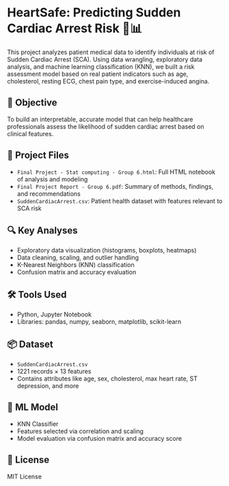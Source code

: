 # HeartSafe: Predicting Sudden Cardiac Arrest Risk 💓📊

This project analyzes patient medical data to identify individuals at risk of Sudden Cardiac Arrest (SCA). Using data wrangling, exploratory data analysis, and machine learning classification (KNN), we built a risk assessment model based on real patient indicators such as age, cholesterol, resting ECG, chest pain type, and exercise-induced angina.

## 📌 Objective

To build an interpretable, accurate model that can help healthcare professionals assess the likelihood of sudden cardiac arrest based on clinical features.

## 📂 Project Files

- `Final Project - Stat computing - Group 6.html`: Full HTML notebook of analysis and modeling
- `Final Project Report - Group 6.pdf`: Summary of methods, findings, and recommendations
- `SuddenCardiacArrest.csv`: Patient health dataset with features relevant to SCA risk

## 🔍 Key Analyses

- Exploratory data visualization (histograms, boxplots, heatmaps)
- Data cleaning, scaling, and outlier handling
- K-Nearest Neighbors (KNN) classification
- Confusion matrix and accuracy evaluation

## 🛠 Tools Used

- Python, Jupyter Notebook
- Libraries: pandas, numpy, seaborn, matplotlib, scikit-learn

## 📦 Dataset

- `SuddenCardiacArrest.csv`
- 1221 records × 13 features
- Contains attributes like age, sex, cholesterol, max heart rate, ST depression, and more

## 🧠 ML Model

- KNN Classifier
- Features selected via correlation and scaling
- Model evaluation via confusion matrix and accuracy score

## 📄 License

MIT License